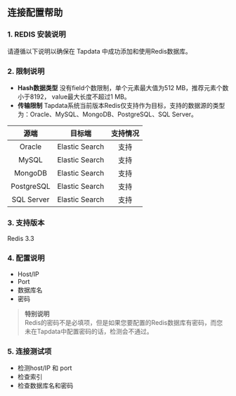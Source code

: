 ## **连接配置帮助**
### **1. REDIS 安装说明**
请遵循以下说明以确保在 Tapdata 中成功添加和使用Redis数据库。
### **2. 限制说明**
- **Hash数据类型**
没有field个数限制，单个元素最大值为512 MB，推荐元素个数小于8192， value最大长度不超过1 MB。
- **传输限制**
Tapdata系统当前版本Redis仅支持作为目标，支持的数据源的类型为：Oracle、MySQL、MongoDB、PostgreSQL、SQL Server。


| 源端 | 目标端|支持情况
| :-----------: | :-----------:|:-----------:|
| Oracle | Elastic Search |支持
| MySQL| Elastic Search |支持
| MongoDB| Elastic Search |支持
| PostgreSQL| Elastic Search |支持
| SQL Server | Elastic Search |支持

### **3. 支持版本**
Redis 3.3
### **4. 配置说明**
- Host/IP
- Port
- 数据库名
- 密码
> **特别说明**<br>
> Redis的密码不是必填项，但是如果您要配置的Redis数据库有密码，而您未在Tapdata中配置密码的话，检测会不通过。

### **5. 连接测试项**
- 检测host/IP 和 port
- 检查索引
- 检查数据库名和密码
